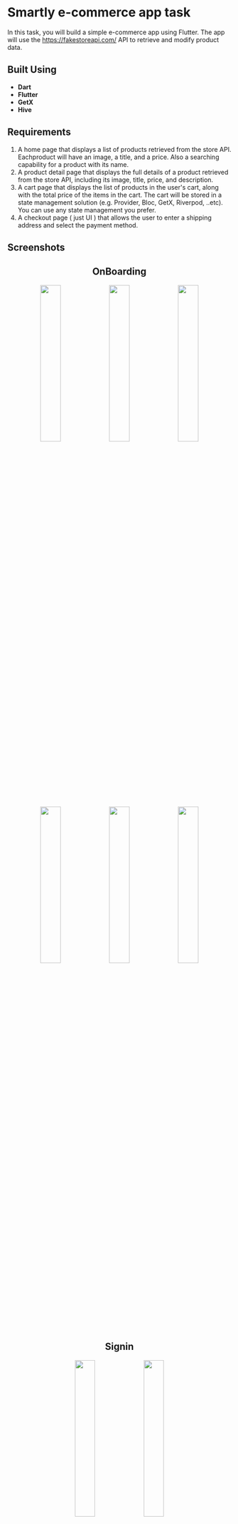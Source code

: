 # Smartly e-commerce app task

In this task, you will build a simple e-commerce app using Flutter. The app will use the
https://fakestoreapi.com/ API to retrieve and modify product data.
## Built Using 
- **Dart**
- **Flutter**
- **GetX**
- **Hive**
## Requirements

1. A home page that displays a list of products retrieved from the store API. Eachproduct will have an image, a title, and a price. Also a searching capability for a product with its name.<br>
2. A product detail page that displays the full details of a product retrieved from the store API, including its image, title, price, and description.<br>
3. A cart page that displays the list of products in the user's cart, along with the total price of the items in the cart. The cart will be stored in a state management solution (e.g. Provider, Bloc, GetX, Riverpod, ..etc). You can use any state management you prefer.<br>
4. A checkout page ( just UI ) that allows the user to enter a shipping address and select the payment method.<br>
## Screenshots
<div name="Screenshots" align="center">
         <h2 align='center'>OnBoarding</h2>
    <img width=30% src="Screenshots\on_en1.png" alt=""></a>
    <img width=30% src="Screenshots\on_en2.png" alt=""></a>
    <img width=30% src="Screenshots\on_en3.png" alt=""></a>
     <img width=30% src="Screenshots\on_ar3.png" alt=""></a>
    <img width=30% src="Screenshots\on_ar2.png" alt=""></a>
    <img width=30% src="Screenshots\on_ar1.png" alt=""></a>
      <h2 align='center'>Signin</h2>
    <img width=30% src="Screenshots\enlogin.png" alt=""></a>
    <img width=30% src="Screenshots\arlogin.png" alt=""></a>
          <h2 align='center'>Home</h2>
    <img width=30% src="Screenshots\Home1.png" alt=""></a>
    <img width=30% src="Screenshots\Home2.png" alt=""></a>
              <h2 align='center'>Product</h2>
    <img width=30% src="Screenshots\product.png" alt=""></a>
              <h2 align='center'>Cart</h2>
    <img width=30% src="Screenshots\cart2.png" alt=""></a>
    <img width=30% src="Screenshots\cart1.png" alt=""></a>
                  <h2 align='center'>Chechout</h2>
    <img width=30% src="Screenshots\checkout.png" alt=""></a>
    <img width=30% src="Screenshots\address.png" alt=""></a>
                      <h2 align='center'>Payment</h2>
    <img width=30% src="Screenshots\payment.png" alt=""></a>
    <img width=30% src="Screenshots\payment1.png" alt=""></a>
                          <h2 align='center'>Search</h2>
    <img width=30% src="Screenshots\beforeFilter.png" alt=""></a>
     <img width=30% src="Screenshots\filter.png" alt=""></a>
    <img width=30% src="Screenshots\afterFilter.png" alt=""></a>
                  <h2 align='center'>Setting</h2>
    <img width=30% src="Screenshots\setting1.png" alt=""></a>
    <img width=30% src="Screenshots\setting2.png" alt=""></a>
</div>




